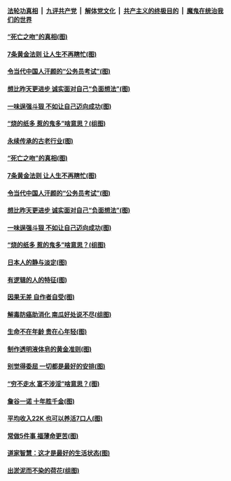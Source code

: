 

####  [法轮功真相](../../../../basic/blob/master/README.md?t=07032102) &nbsp;|&nbsp; [九评共产党](../../../../9ping.md/blob/master/README.md?t=07032102) &nbsp;|&nbsp; [解体党文化](../../../../jtdwh.md/blob/master/README.md?t=07032102)  &nbsp;|&nbsp; [共产主义的终极目的](../../../../gczydzjmd.md/blob/master/README.md?t=07032102) &nbsp;|&nbsp; [魔鬼在统治我们的世界](../../../../mgztzwmdsj.md/blob/master/README.md?t=07032102) 

#### [“死亡之吻”的真相(图)](../pages/p8/938205.md?t=07032102) 

#### [7条黄金法则 让人生不再瞎忙(图)](../pages/p8/938472.md?t=07032102) 

#### [令当代中国人汗颜的“公务员考试”(图)](../pages/p8/938246.md?t=07032102) 

#### [想比昨天更进步 诚实面对自己“负面想法”(图)](../pages/p8/938419.md?t=07032102) 

#### [一味逞强斗狠 不如让自己迈向成功(图)](../pages/p8/937701.md?t=07032102) 

#### [“烧的纸多 惹的鬼多”啥意思？(组图)](../pages/p8/938393.md?t=07032102) 

#### [永续传承的古老行业(图)](../pages/p8/938548.md?t=07032102) 

#### [“死亡之吻”的真相(图)](../pages/p8/938205.md?t=07032102) 

#### [7条黄金法则 让人生不再瞎忙(图)](../pages/p8/938472.md?t=07032102) 

#### [令当代中国人汗颜的“公务员考试”(图)](../pages/p8/938246.md?t=07032102) 

#### [想比昨天更进步 诚实面对自己“负面想法”(图)](../pages/p8/938419.md?t=07032102) 

#### [一味逞强斗狠 不如让自己迈向成功(图)](../pages/p8/937701.md?t=07032102) 

#### [“烧的纸多 惹的鬼多”啥意思？(组图)](../pages/p8/938393.md?t=07032102) 

#### [日本人的静与淡定(图)](../pages/p8/936769.md?t=07032102) 

#### [有逻辑的人的特征(图)](../pages/p8/938239.md?t=07032102) 

#### [因果无差 自作者自受(图)](../pages/p8/938272.md?t=07032102) 

#### [解毒防癌助消化 南瓜好处说不尽(组图)](../pages/p8/937975.md?t=07032102) 

#### [生命不在年龄 贵在心年轻(图)](../pages/p8/937698.md?t=07032102) 

#### [制作透明液体皂的黄金准则(图)](../pages/p8/938207.md?t=07032102) 

#### [别觉得委屈 一切都是最好的安排(图)](../pages/p8/921940.md?t=07032102) 

#### [“穷不走水 富不涉淫”啥意思？(图)](../pages/p8/938176.md?t=07032102) 

#### [詹谷一诺 十年胜千金(图)](../pages/p8/937705.md?t=07032102) 

#### [平均收入22K 也可以养活7口人(图)](../pages/p8/938104.md?t=07032102) 

#### [常做5件事 福薄命更苦(图)](../pages/p8/937990.md?t=07032102) 

#### [道家智慧：这才是最好的生活状态(图)](../pages/p8/900827.md?t=07032102) 

#### [出淤泥而不染的荷花(组图)](../pages/p8/937863.md?t=07032102) 

